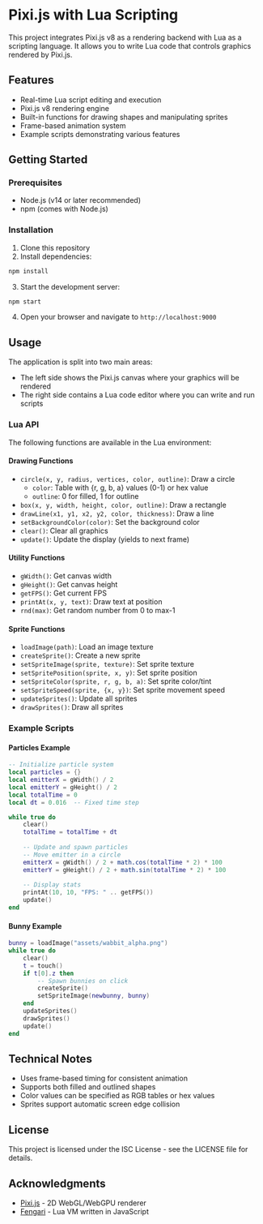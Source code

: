 # Pixi.js with Lua Scripting

This project integrates Pixi.js v8 as a rendering backend with Lua as a scripting language. It allows you to write Lua code that controls graphics rendered by Pixi.js.

## Features

- Real-time Lua script editing and execution
- Pixi.js v8 rendering engine
- Built-in functions for drawing shapes and manipulating sprites
- Frame-based animation system
- Example scripts demonstrating various features

## Getting Started

### Prerequisites

- Node.js (v14 or later recommended)
- npm (comes with Node.js)

### Installation

1. Clone this repository
2. Install dependencies:

```bash
npm install
```

3. Start the development server:

```bash
npm start
```

4. Open your browser and navigate to `http://localhost:9000`

## Usage

The application is split into two main areas:
- The left side shows the Pixi.js canvas where your graphics will be rendered
- The right side contains a Lua code editor where you can write and run scripts

### Lua API

The following functions are available in the Lua environment:

#### Drawing Functions

- `circle(x, y, radius, vertices, color, outline)`: Draw a circle
  - `color`: Table with {r, g, b, a} values (0-1) or hex value
  - `outline`: 0 for filled, 1 for outline
- `box(x, y, width, height, color, outline)`: Draw a rectangle
- `drawLine(x1, y1, x2, y2, color, thickness)`: Draw a line
- `setBackgroundColor(color)`: Set the background color
- `clear()`: Clear all graphics
- `update()`: Update the display (yields to next frame)

#### Utility Functions

- `gWidth()`: Get canvas width
- `gHeight()`: Get canvas height
- `getFPS()`: Get current FPS
- `printAt(x, y, text)`: Draw text at position
- `rnd(max)`: Get random number from 0 to max-1

#### Sprite Functions

- `loadImage(path)`: Load an image texture
- `createSprite()`: Create a new sprite
- `setSpriteImage(sprite, texture)`: Set sprite texture
- `setSpritePosition(sprite, x, y)`: Set sprite position
- `setSpriteColor(sprite, r, g, b, a)`: Set sprite color/tint
- `setSpriteSpeed(sprite, {x, y})`: Set sprite movement speed
- `updateSprites()`: Update all sprites
- `drawSprites()`: Draw all sprites

### Example Scripts

#### Particles Example
```lua
-- Initialize particle system
local particles = {}
local emitterX = gWidth() / 2
local emitterY = gHeight() / 2
local totalTime = 0
local dt = 0.016  -- Fixed time step

while true do
    clear()
    totalTime = totalTime + dt
    
    -- Update and spawn particles
    -- Move emitter in a circle
    emitterX = gWidth() / 2 + math.cos(totalTime * 2) * 100
    emitterY = gHeight() / 2 + math.sin(totalTime * 2) * 100
    
    -- Display stats
    printAt(10, 10, "FPS: " .. getFPS())
    update()
end
```

#### Bunny Example
```lua
bunny = loadImage("assets/wabbit_alpha.png")
while true do
    clear()
    t = touch()
    if t[0].z then
        -- Spawn bunnies on click
        createSprite()
        setSpriteImage(newbunny, bunny)
    end
    updateSprites()
    drawSprites()
    update()
end
```

## Technical Notes

- Uses frame-based timing for consistent animation
- Supports both filled and outlined shapes
- Color values can be specified as RGB tables or hex values
- Sprites support automatic screen edge collision

## License

This project is licensed under the ISC License - see the LICENSE file for details.

## Acknowledgments

- [Pixi.js](https://pixijs.com/) - 2D WebGL/WebGPU renderer
- [Fengari](https://fengari.io/) - Lua VM written in JavaScript 